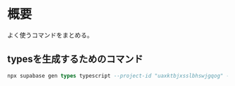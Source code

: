 # 概要

よく使うコマンドをまとめる。


## typesを生成するためのコマンド

```sql
npx supabase gen types typescript --project-id "uaxktbjxsslbhswjgqog" --schema public > libs/types/supabase.ts
```
